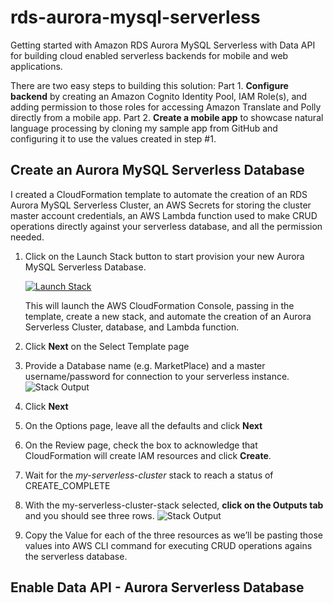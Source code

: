 # rds-aurora-mysql-serverless
Getting started with Amazon RDS Aurora MySQL Serverless with Data API for building cloud enabled serverless backends for mobile and web applications.

There are two easy steps to building this solution: Part 1. **Configure backend** by creating an Amazon Cognito Identity Pool, IAM Role(s), and adding permission to those roles for accessing Amazon Translate and Polly directly from a mobile app. Part 2. **Create a mobile app** to showcase natural language processing by cloning my sample app from GitHub and configuring it to use the values created in step #1.

## Create an Aurora MySQL Serverless Database
I created a CloudFormation template to automate the creation of an RDS Aurora MySQL Serverless Cluster, an AWS Secrets for storing the cluster master account credentials, an AWS Lambda function used to make CRUD operations directly against your serverless database, and all the permission needed.

1.	Click on the Launch Stack button to start provision your new Aurora MySQL Serverless Database.
    
    [![Launch Stack](https://s3-us-west-2.amazonaws.com/mobilequickie/speechtranslator/launch-stack.svg)](https://console.aws.amazon.com/cloudformation/home?region=us-east-1#/stacks/new?stackName=my-serverless-cluster&templateURL=https://s3.amazonaws.com/cloudformation-templates-useast-1/rds-aurora-serverless/rds-aurora-serverless.yml)

    This will launch the AWS CloudFormation Console, passing in the template, create a new stack, and automate the creation of an Aurora Serverless Cluster, database, and Lambda function.
2.	Click **Next** on the Select Template page
3.  Provide a Database name (e.g. MarketPlace) and a master username/password for connection to your serverless instance.
 ![Stack Output](https://s3.amazonaws.com/cloudformation-templates-useast-1/rds-aurora-serverless/stack-parmeters.png "CloudFormation Stack Parameters")
4.	Click **Next**
5.	On the Options page, leave all the defaults and click **Next**
6.	On the Review page, check the box to acknowledge that CloudFormation will create IAM resources and click **Create**.
7.	Wait for the *my-serverless-cluster* stack to reach a status of CREATE_COMPLETE
8.	With the my-serverless-cluster-stack selected, **click on the Outputs tab** and you should see three rows.
 ![Stack Output](https://s3.amazonaws.com/cloudformation-templates-useast-1/rds-aurora-serverless/cf-output.png "CloudFormation Stack Output of Cognito Identity Pool details")
9. Copy the Value for each of the three resources as we’ll be pasting those values into AWS CLI command for executing CRUD operations agains the serverless database.

## Enable Data API - Aurora Serverless Database

